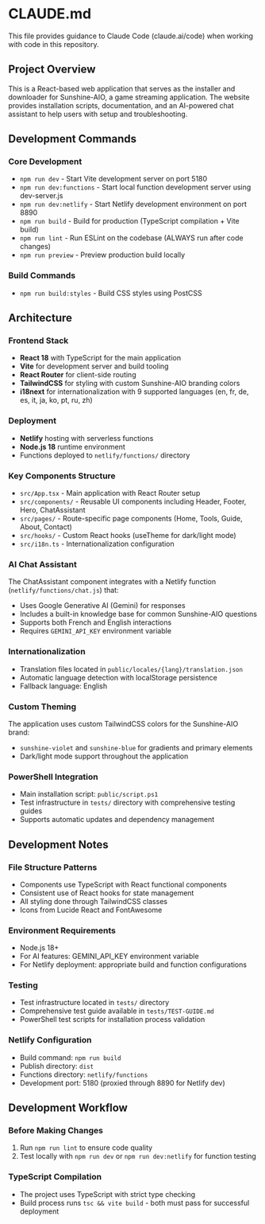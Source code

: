 # CLAUDE.md

This file provides guidance to Claude Code (claude.ai/code) when working with code in this repository.

## Project Overview

This is a React-based web application that serves as the installer and downloader for Sunshine-AIO, a game streaming application. The website provides installation scripts, documentation, and an AI-powered chat assistant to help users with setup and troubleshooting.

## Development Commands

### Core Development
- `npm run dev` - Start Vite development server on port 5180
- `npm run dev:functions` - Start local function development server using dev-server.js
- `npm run dev:netlify` - Start Netlify development environment on port 8890
- `npm run build` - Build for production (TypeScript compilation + Vite build)
- `npm run lint` - Run ESLint on the codebase (ALWAYS run after code changes)
- `npm run preview` - Preview production build locally

### Build Commands
- `npm run build:styles` - Build CSS styles using PostCSS

## Architecture

### Frontend Stack
- **React 18** with TypeScript for the main application
- **Vite** for development server and build tooling
- **React Router** for client-side routing
- **TailwindCSS** for styling with custom Sunshine-AIO branding colors
- **i18next** for internationalization with 9 supported languages (en, fr, de, es, it, ja, ko, pt, ru, zh)

### Deployment
- **Netlify** hosting with serverless functions
- **Node.js 18** runtime environment
- Functions deployed to `netlify/functions/` directory

### Key Components Structure
- `src/App.tsx` - Main application with React Router setup
- `src/components/` - Reusable UI components including Header, Footer, Hero, ChatAssistant
- `src/pages/` - Route-specific page components (Home, Tools, Guide, About, Contact)
- `src/hooks/` - Custom React hooks (useTheme for dark/light mode)
- `src/i18n.ts` - Internationalization configuration

### AI Chat Assistant
The ChatAssistant component integrates with a Netlify function (`netlify/functions/chat.js`) that:
- Uses Google Generative AI (Gemini) for responses
- Includes a built-in knowledge base for common Sunshine-AIO questions
- Supports both French and English interactions
- Requires `GEMINI_API_KEY` environment variable

### Internationalization
- Translation files located in `public/locales/{lang}/translation.json`
- Automatic language detection with localStorage persistence
- Fallback language: English

### Custom Theming
The application uses custom TailwindCSS colors for the Sunshine-AIO brand:
- `sunshine-violet` and `sunshine-blue` for gradients and primary elements
- Dark/light mode support throughout the application

### PowerShell Integration
- Main installation script: `public/script.ps1`
- Test infrastructure in `tests/` directory with comprehensive testing guides
- Supports automatic updates and dependency management

## Development Notes

### File Structure Patterns
- Components use TypeScript with React functional components
- Consistent use of React hooks for state management
- All styling done through TailwindCSS classes
- Icons from Lucide React and FontAwesome

### Environment Requirements
- Node.js 18+
- For AI features: GEMINI_API_KEY environment variable
- For Netlify deployment: appropriate build and function configurations

### Testing
- Test infrastructure located in `tests/` directory
- Comprehensive test guide available in `tests/TEST-GUIDE.md`
- PowerShell test scripts for installation process validation

### Netlify Configuration
- Build command: `npm run build`
- Publish directory: `dist`
- Functions directory: `netlify/functions`
- Development port: 5180 (proxied through 8890 for Netlify dev)

## Development Workflow

### Before Making Changes
1. Run `npm run lint` to ensure code quality
2. Test locally with `npm run dev` or `npm run dev:netlify` for function testing

### TypeScript Compilation
- The project uses TypeScript with strict type checking
- Build process runs `tsc && vite build` - both must pass for successful deployment